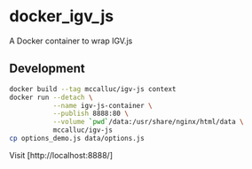 # docker_igv_js

A Docker container to wrap IGV.js

## Development

```bash
docker build --tag mccalluc/igv-js context
docker run --detach \
           --name igv-js-container \
           --publish 8888:80 \
           --volume `pwd`/data:/usr/share/nginx/html/data \
           mccalluc/igv-js
cp options_demo.js data/options.js
```

Visit [http://localhost:8888/]
